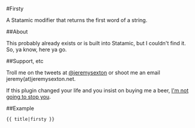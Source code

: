 #Firsty

A Statamic modifier that returns the first word of a string.

##About

This probably already exists or is built into Statamic, but I couldn't find it. So, ya know, here ya go.

##Support, etc

Troll me on the tweets at [@jeremysexton](http://twitter.com/jeremysexton) or shoot me an email jeremy(at)jeremysexton.net.

If this plugin changed your life and you insist on buying me a beer, [I'm not going to stop you](https://www.paypal.com/cgi-bin/webscr?cmd=_s-xclick&hosted_button_id=LTC6XY9F7RTJ2).

##Example

```
{{ title|firsty }}
```